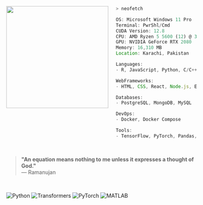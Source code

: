 <p align="left">
  <p>              <p>
  <img src="https://i.imgur.com/03ehjMN.png" width="270" align="left" style="margin-right: 20px;">
</p>


```js
> neofetch
```
```js
OS: Microsoft Windows 11 Pro
Terminal: PwrShl/Cmd
CUDA Version: 12.8
CPU: AMD Ryzen 5 5600 (12) @ 3.493GHz
GPU: NVIDIA GeForce RTX 2080
Memory: 16,310 MB
Location: Karachi, Pakistan

Languages:
- R, JavaScript, Python, C/C++  

WebFrameworks:
- HTML, CSS, React, Node.js, Express 

Databases:
- PostgreSQL, MongoDB, MySQL

DevOps:
- Docker, Docker Compose

Tools:
- TensorFlow, PyTorch, Pandas, Numpy, Hugging Face,Qt
```
<br>

  > **"An equation means nothing to me unless it expresses a thought of God."**  
  > — Ramanujan

<br>

<p align="left">  
  <img src="https://img.shields.io/badge/Python-3776AB?style=flat&logo=python&logoColor=white" alt="Python" />  
  <img src="https://img.shields.io/badge/Transformers-FFDF00?style=flat&logo=huggingface&logoColor=black" alt="Transformers" />  
  <img src="https://img.shields.io/badge/PyTorch-EE4C2C?style=flat&logo=pytorch&logoColor=white" alt="PyTorch" />  
  <img src="https://img.shields.io/badge/MATLAB-0076A8?style=flat&logo=mathworks&logoColor=white" alt="MATLAB" />  
</p>


```

